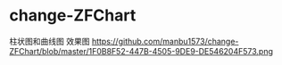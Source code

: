 # change-ZFChart

柱状图和曲线图 效果图
https://github.com/manbu1573/change-ZFChart/blob/master/1F0B8F52-447B-4505-9DE9-DE546204F573.png

